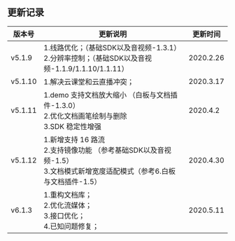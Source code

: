 ## 更新记录


| 版本号 | 更新说明 | 更新时间 |
| --- | --- | --- |
| v5.1.9 | 1.线路优化；（基础SDK以及音视频-1.3.1）<br/>2.分辨率控制；（基础SDK以及音视频-1.1.9/1.1.10/1.1.11） | 2020.2.26 |
| v5.1.10 | 1.解决云课堂和云直播冲突； | 2020.3.17 |
| v5.1.11 | 1.demo 支持文档放大缩小 （白板与文档插件-1.3.0）<br/>2.优化文档画笔绘制与删除 <br/>3.SDK 稳定性增强 | 2020.4.2 |
| v5.1.12 | 1.新增支持 16 路流 <br/>2.支持镜像功能 （参考基础SDK以及音视频-1.5）<br/>3.文档模式新增宽度适配模式（参考6.白板与文档插件-1.5） | 2020.4.30 |
| v6.1.3 | 1.重构文档库；<br/>2.优化流媒体；<br/>3.接口优化；<br/>4.已知问题修复； | 2020.5.11 |

